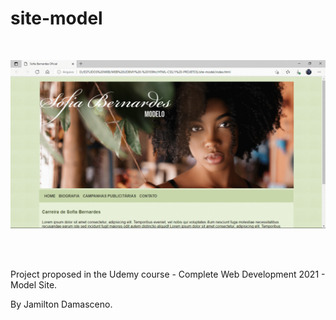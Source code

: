 # site-model
<br/>

![clone netflix](https://github.com/IsadoraVanderlan/site-model/blob/main/presentation%20.gif)

<br/><br/>


Project proposed in the Udemy course - Complete Web Development 2021 - Model Site.
 
By Jamilton Damasceno.

